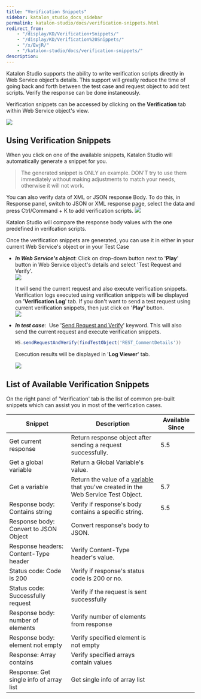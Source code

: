 ```yaml
---
title: "Verification Snippets" 
sidebar: katalon_studio_docs_sidebar
permalink: katalon-studio/docs/verification-snippets.html 
redirect_from:
    - "/display/KD/Verification+Snippets/"
    - "/display/KD/Verification%20Snippets/"
    - "/x/EwjR/"
    - "/katalon-studio/docs/verification-snippets/"
description: 
---
```

Katalon Studio supports the ability to write verification scripts directly in Web Service object's details. This support will greatly reduce the time of going back and forth between the test case and request object to add test scripts. Verify the response can be done instaneously.

Verification snippets can be accessed by clicking on the **Verification** tab within Web Service object's view.

![](../../images/katalon-studio/docs/copy-of-verification-snippets/Screen-Shot-2018-10-09-at-5.39.33-PM.png)

Using Verification Snippets
---------------------------

When you click on one of the available snippets, Katalon Studio will automatically generate a snippet for you. 

> The generated snippet is ONLY an example. DON'T try to use them immediately without making adjustments to match your needs, otherwise it will not work.

You can also verify data of XML or JSON response Body. To do this, in Response panel, switch to JSON or XML response page, select the data and press Ctrl/Command + K to add verification scripts. 
![](../../images/katalon-studio/docs/verification-snippets/hotkey.png) 

Katalon Studio will compare the response body values with the one predefined in verifcation scripts.

Once the verification snippets are generated, you can use it in either in your current Web Service's object or in your Test Case

*   **_In Web Service's object_**: Click on drop-down button next to '**Play**' button in Web Service object's details and select 'Test Request and Verify'.   
    ![](../../images/katalon-studio/docs/copy-of-verification-snippets/Untitled3.png)  
      
    It will send the current request and also execute verification snippets. Verification logs executed using verification snippets will be displayed on '**Verification Log**' tab. If you don't want to send a test request using current verification snippets, then just click on '**Play'** button.  
    ![](../../images/katalon-studio/docs/copy-of-verification-snippets/Screenshot_14.png)
*   **_In test case_**:  Use '[Send Request and Verify](/display/KD/%5BWS%5D+Send+Request+And+Verify)' keyword. This will also send the current request and execute verification snippets. 
    
    ```groovy
    WS.sendRequestAndVerify(findTestObject('REST_CommentDetails'))
    ```
    
    Execution results will be displayed in '**Log Viewer**' tab.
    
    ![](../../images/katalon-studio/docs/copy-of-verification-snippets/Untitled2.png)
    

List of Available Verification Snippets
---------------------------------------

On the right panel of 'Verification' tab is the list of common pre-built snippets which can assist you in most of the verification cases. 

| Snippet | Description | Available Since |
| --- | --- | --- |
| Get current response | Return response object after sending a request successfully. | 5.5 |
| Get a global variable | Return a Global Variable's value. |
| Get a variable | Return the value of a [variable](/pages/viewpage.action?pageId=13701134#ParameterizeaWebServiceObject(latest)-Variables(since5.7)) that you've created in the Web Service Test Object. | 5.7 |
| Response body: Contains string | Verify if response's body contains a specific string. | 5.5 |
| Response body: Convert to JSON Object | Convert response's body to JSON. |
| Response headers: Content-Type header | Verify Content-Type header's value. |
| Status code: Code is 200 | Verify if response's status code is 200 or no. |
| Status code: Successfully request | Verify if the request is sent successfully |
| Response body: number of elements | Verify number of elements from response |
| Response body: element not empty | Verify specified element is not empty |
| Response: Array contains | Verify specified arrays contain values |
| Response: Get single info of array list | Get single info of array list |